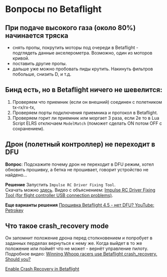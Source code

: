 # Вопросы по Betaflight

## При подаче высокого газа (около 80%) начинается тряска
 - cнять пропы, покрутить моторы под очереди в Betaflight - подглядеть данные акселерометра. Возможно, один из моторов кривой. 
 - поставить другие пропы.
 - дальше уже можно пробовать пиды крутить. Накинуть фильтров побольше, снизить D, и т.д.

## Бинд есть, но в Betaflight ничего не шевелится:
1. Проверяем что приемник (если он внешний) соединен с полетником tx-rx/rx-tx, 
2. Проверяем порты подключения приемника и протокол в Betaflight.
3. Проверяем горит ли приемник или моргает 3 раза, если 2е то в Lua Script ELRS отключаем `ModelMatch` (поможет сделать ON потом OFF с сохранением).

## Дрон (полетный контроллер) не переходит в DFU
**Вопрос**: Подскажите почему дрон не переходит в DFU режим, хотел обновить прошивку, а бетка не прошивает, говорит устройство не найдено…

**Решение**
Запустить `Impulse RC Driver Fixing Tool`.  
Скачать можно [здесь](https://impulserc.blob.core.windows.net/utilities/ImpulseRC_Driver_Fixer.exe). Видео с объяснением: [Impulse RC Driver Fixing Tool (for flight controller USB connection problems)](https://www.youtube.com/watch?v=9yQYVfHgmD8).

**Еще варианты решения**
[Прошивка Betaflight 4.5 - нет DFU? YouTube: Petrokey](https://www.youtube.com/watch?v=0ig1Vrjek1U)

## Что такое crash_recovery mode
Он запомнит положение дрона перед столкновением и попробует в заданных перделах вернуться к нему же. Когда выйдет в то же положение или поймёт что не может - вернёт управление пилоту.  
Подробное видео: [Winning Whoop racers use Betaflight crash_recovery. Should you?](https://www.youtube.com/watch?v=5YyxIft9wKM)  

[Enable Crash Recovery in Betaflight](https://oscarliang.com/best-tinywhoop-settings/#Enable-Crash-Recovery-in-Betaflight)
